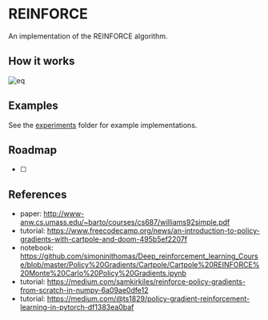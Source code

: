 # REINFORCE
An implementation of the REINFORCE algorithm.

## How it works

![eq](https://miro.medium.com/max/638/1*VFRng5GHkOzNrx8wG2BlqA.png)

## Examples
See the [experiments](./experiments) folder for example implementations.

## Roadmap
- [ ] 

## References
- paper: http://www-anw.cs.umass.edu/~barto/courses/cs687/williams92simple.pdf
- tutorial: https://www.freecodecamp.org/news/an-introduction-to-policy-gradients-with-cartpole-and-doom-495b5ef2207f
- notebook: https://github.com/simoninithomas/Deep_reinforcement_learning_Course/blob/master/Policy%20Gradients/Cartpole/Cartpole%20REINFORCE%20Monte%20Carlo%20Policy%20Gradients.ipynb
- tutorial: https://medium.com/samkirkiles/reinforce-policy-gradients-from-scratch-in-numpy-6a09ae0dfe12
- tutorial: https://medium.com/@ts1829/policy-gradient-reinforcement-learning-in-pytorch-df1383ea0baf